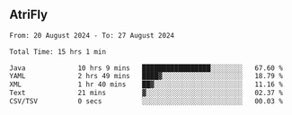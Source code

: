 ## AtriFly

<!--START_SECTION:waka-->

```txt
From: 20 August 2024 - To: 27 August 2024

Total Time: 15 hrs 1 min

Java             10 hrs 9 mins   █████████████████░░░░░░░░   67.60 %
YAML             2 hrs 49 mins   ████▓░░░░░░░░░░░░░░░░░░░░   18.79 %
XML              1 hr 40 mins    ██▓░░░░░░░░░░░░░░░░░░░░░░   11.16 %
Text             21 mins         ▓░░░░░░░░░░░░░░░░░░░░░░░░   02.37 %
CSV/TSV          0 secs          ░░░░░░░░░░░░░░░░░░░░░░░░░   00.03 %
```

<!--END_SECTION:waka-->

